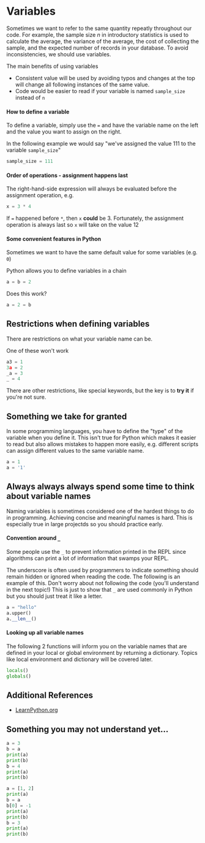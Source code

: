 # Variables

Sometimes we want to refer to the same quantity repeatly throughout our code.
For example, the sample size $n$ in introductory statistics is used to
calculate the average, the variance of the average, the cost
of collecting the sample, and the expected number of records in your database.
To avoid inconsistencies, we should use variables.

The main benefits of using variables
- Consistent value will be used by avoiding typos and changes at the top will change
  all following instances of the same value.
- Code would be easier to read if your variable is named `sample_size` instead of `n`

#### How to define a variable
To define a variable, simply use the `=` and have the variable name on the left and
the value you want to assign on the right.

In the following example we would say
"we've assigned the value 111 to the variable `sample_size`"

```python
sample_size = 111
```

#### Order of operations - assignment happens last
The right-hand-side expression will always be evaluated before the assignment
operation, e.g.

```python
x = 3 * 4
```
If `=` happened before `*`, then `x` **could** be 3.
Fortunately, the assignment operation is always last so `x` will take on the value 12

#### Some convenient features in Python
Sometimes we want to have the same default value for some variables (e.g. `0`)

Python allows you to define variables in a chain
```python
a = b = 2
```

Does this work?
```python
a = 2 = b
```


## Restrictions when defining variables

There are restrictions on what your variable name can be.

One of these won't work
```python
a3 = 1
3a = 2
_a = 3
_ = 4
```

There are other restrictions, like special keywords,
but the key is to **try it** if you're not sure.

## Something we take for granted

In some programming languages, you have to define the "type" of the variable
when you define it. This isn't true for Python which makes it easier to read
but also allows mistakes to happen more easily, e.g. different scripts
can assign different values to the same variable name.

```python
a = 1
a = '1'
```

## Always always always spend some time to think about variable names

Naming variables is sometimes considered one of the hardest things to do in
programming. Achieving concise and meaningful names is hard.
This is especially true in large projectds so you should practice early.

#### Convention around `_`

Some people use the `_` to prevent information printed in the REPL since
algorithms can print a lot of information that swamps your REPL.

The underscore is often used by programmers to indicate something should
remain hidden or ignored when reading the code. The following is an example
of this. Don't worry about not following the code (you'll understand in the 
next topic!) This is just to show that `_` are used commonly in Python
but you should just treat it like a letter.
```python
a = "hello"
a.upper()
a.__len__()
```

#### Looking up all variable names
The following 2 functions will inform you on the variable names that are
defined in your local or global environment by returning a dictionary.
Topics like local environment and dictionary will be covered later.

```python
locals()
globals()
```

## Additional References
- [LearnPython.org](https://www.learnpython.org/en/Variables_and_Types)

## Something you may not understand yet...

```python
a = 3
b = a
print(a)
print(b)
b = 4
print(a)
print(b)
```

```python
a = [1, 2]
print(a)
b = a
b[0] = -1
print(a)
print(b)
b = 3
print(a)
print(b)
```
